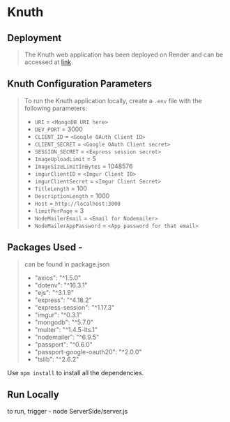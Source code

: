 # Knuth

## Deployment

> The Knuth web application has been deployed on Render and can be accessed at [link](https://knuth-programming-hub-9p08.onrender.com/).

## Knuth Configuration Parameters

> To run the Knuth application locally, create a `.env` file with the following parameters:
> 
> - `URI` = `<MongoDB URI here>`
> - `DEV_PORT` = 3000
> - `CLIENT_ID` = `<Google OAuth Client ID>`
> - `CLIENT_SECRET` = `<Google OAuth Client secret>`
> - `SESSION_SECRET` = `<Express session secret>`
> - `ImageUploadLimit` = 5
> - `ImageSizeLimitInBytes` = 1048576
> - `imgurClientID` = `<Imgur Client ID>`
> - `imgurClientSecret` = `<Imgur Client Secret>`
> - `TitleLength` = 100
> - `DescriptionLength` = 1000
> - `Host` = `http://localhost:3000`
> - `limitPerPage` = 3
> - `NodeMailerEmail` = `<Email for Nodemailer>`
> - `NodeMailerAppPassword` = `<App password for that email>`

## Packages Used -

> can be found in package.json
> 
> *  "axios": "^1.5.0"
> *  "dotenv": "^16.3.1"
> *  "ejs": "^3.1.9"
> *  "express": "^4.18.2"
> *  "express-session": "^1.17.3"
> *  "imgur": "^0.3.1"
> *  "mongodb": "^5.7.0"
> *  "multer": "^1.4.5-lts.1"
> *  "nodemailer": "^6.9.5"
> *  "passport": "^0.6.0"
> *  "passport-google-oauth20": "^2.0.0"
> *  "tslib": "^2.6.2"

Use ``npm install`` to install all the dependencies.

## Run Locally

to run, trigger - node ServerSide/server.js